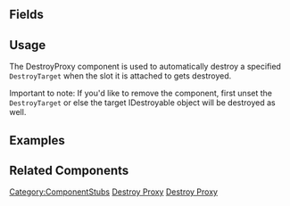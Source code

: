 <languages></languages> <translate>

## Fields

## Usage

The DestroyProxy component is used to automatically destroy a specified
`DestroyTarget` when the slot it is attached to gets destroyed.

Important to note: If you'd like to remove the component, first unset
the `DestroyTarget` or else the target IDestroyable object will be
destroyed as well.

## Examples

## Related Components

</translate>

[Category:ComponentStubs](Category:ComponentStubs "wikilink") [Destroy
Proxy](Category:Components{{#translation:}} "wikilink") [Destroy
Proxy](Category:Components:Transform:Utility{{#translation:}} "wikilink")